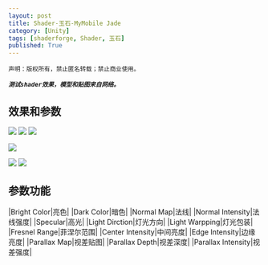 ```yaml
---
layout: post
title: Shader-玉石-MyMobile Jade
category: [Unity]
tags: [shaderforge, Shader, 玉石]
published: True
---
```



`声明：版权所有，禁止匿名转载；禁止商业使用。`

***`测试shader效果，模型和贴图来自网络。`***

## 效果和参数 ##
<left>
	<img src="http://p3z7nlj5m.bkt.clouddn.com/MyMobileJade01.gif">
	<img src="http://p3z7nlj5m.bkt.clouddn.com/MyMobileJade01.png">
	<img src="http://p3z7nlj5m.bkt.clouddn.com/MyMobileJade02.png">
	</left>
<p></p>
<left>
	<img src="http://p3z7nlj5m.bkt.clouddn.com/MyMobileJade02.gif">
	</left>
<p></p>
<left>
	<img src="http://p3z7nlj5m.bkt.clouddn.com/MyMobileJade03.png">
	<img src="http://p3z7nlj5m.bkt.clouddn.com/MyMobileJade04.png">
	</left>
	
	
## 参数功能 ##

|Bright Color|亮色|
|Dark Color|暗色|
|Normal Map|法线|
|Normal Intensity|法线强度|
|Specular|高光|
|Light Dirction|灯光方向|
|Light Warpping|灯光包装|
|Fresnel Range|菲涅尔范围|
|Center Intensity|中间亮度|
|Edge Intensity|边缘亮度|
|Parallax Map|视差贴图|
|Parallax Depth|视差深度|
|Parallax Intensity|视差强度|

